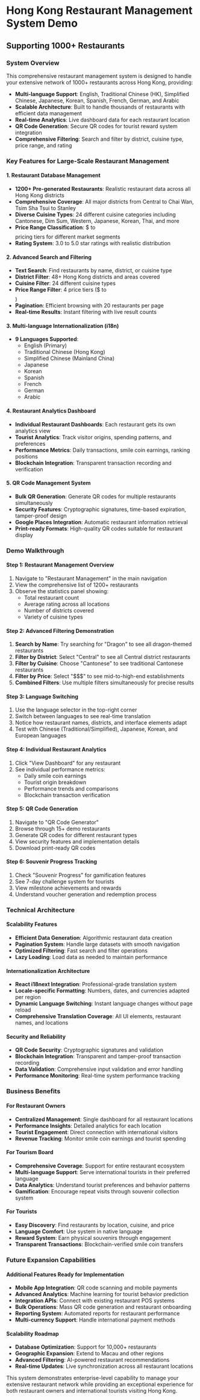 # Hong Kong Restaurant Management System Demo
## Supporting 1000+ Restaurants

### System Overview
This comprehensive restaurant management system is designed to handle your extensive network of 1000+ restaurants across Hong Kong, providing:

- **Multi-language Support**: English, Traditional Chinese (HK), Simplified Chinese, Japanese, Korean, Spanish, French, German, and Arabic
- **Scalable Architecture**: Built to handle thousands of restaurants with efficient data management
- **Real-time Analytics**: Live dashboard data for each restaurant location
- **QR Code Generation**: Secure QR codes for tourist reward system integration
- **Comprehensive Filtering**: Search and filter by district, cuisine type, price range, and rating

### Key Features for Large-Scale Restaurant Management

#### 1. Restaurant Database Management
- **1200+ Pre-generated Restaurants**: Realistic restaurant data across all Hong Kong districts
- **Comprehensive Coverage**: All major districts from Central to Chai Wan, Tsim Sha Tsui to Stanley
- **Diverse Cuisine Types**: 24 different cuisine categories including Cantonese, Dim Sum, Western, Japanese, Korean, Thai, and more
- **Price Range Classification**: $ to $$$$ pricing tiers for different market segments
- **Rating System**: 3.0 to 5.0 star ratings with realistic distribution

#### 2. Advanced Search and Filtering
- **Text Search**: Find restaurants by name, district, or cuisine type
- **District Filter**: 48+ Hong Kong districts and areas covered
- **Cuisine Filter**: 24 different cuisine types
- **Price Range Filter**: 4 price tiers ($ to $$$$)
- **Pagination**: Efficient browsing with 20 restaurants per page
- **Real-time Results**: Instant filtering with live result counts

#### 3. Multi-language Internationalization (i18n)
- **9 Languages Supported**:
  - English (Primary)
  - Traditional Chinese (Hong Kong)
  - Simplified Chinese (Mainland China)
  - Japanese
  - Korean
  - Spanish
  - French
  - German
  - Arabic

#### 4. Restaurant Analytics Dashboard
- **Individual Restaurant Dashboards**: Each restaurant gets its own analytics view
- **Tourist Analytics**: Track visitor origins, spending patterns, and preferences
- **Performance Metrics**: Daily transactions, smile coin earnings, ranking positions
- **Blockchain Integration**: Transparent transaction recording and verification

#### 5. QR Code Management System
- **Bulk QR Generation**: Generate QR codes for multiple restaurants simultaneously
- **Security Features**: Cryptographic signatures, time-based expiration, tamper-proof design
- **Google Places Integration**: Automatic restaurant information retrieval
- **Print-ready Formats**: High-quality QR codes suitable for restaurant display

### Demo Walkthrough

#### Step 1: Restaurant Management Overview
1. Navigate to "Restaurant Management" in the main navigation
2. View the comprehensive list of 1200+ restaurants
3. Observe the statistics panel showing:
   - Total restaurant count
   - Average rating across all locations
   - Number of districts covered
   - Variety of cuisine types

#### Step 2: Advanced Filtering Demonstration
1. **Search by Name**: Try searching for "Dragon" to see all dragon-themed restaurants
2. **Filter by District**: Select "Central" to see all Central district restaurants
3. **Filter by Cuisine**: Choose "Cantonese" to see traditional Cantonese restaurants
4. **Filter by Price**: Select "$$$" to see mid-to-high-end establishments
5. **Combined Filters**: Use multiple filters simultaneously for precise results

#### Step 3: Language Switching
1. Use the language selector in the top-right corner
2. Switch between languages to see real-time translation
3. Notice how restaurant names, districts, and interface elements adapt
4. Test with Chinese (Traditional/Simplified), Japanese, Korean, and European languages

#### Step 4: Individual Restaurant Analytics
1. Click "View Dashboard" for any restaurant
2. See individual performance metrics:
   - Daily smile coin earnings
   - Tourist origin breakdown
   - Performance trends and comparisons
   - Blockchain transaction verification

#### Step 5: QR Code Generation
1. Navigate to "QR Code Generator"
2. Browse through 15+ demo restaurants
3. Generate QR codes for different restaurant types
4. View security features and implementation details
5. Download print-ready QR codes

#### Step 6: Souvenir Progress Tracking
1. Check "Souvenir Progress" for gamification features
2. See 7-day challenge system for tourists
3. View milestone achievements and rewards
4. Understand voucher generation and redemption process

### Technical Architecture

#### Scalability Features
- **Efficient Data Generation**: Algorithmic restaurant data creation
- **Pagination System**: Handle large datasets with smooth navigation
- **Optimized Filtering**: Fast search and filter operations
- **Lazy Loading**: Load data as needed to maintain performance

#### Internationalization Architecture
- **React i18next Integration**: Professional-grade translation system
- **Locale-specific Formatting**: Numbers, dates, and currencies adapted per region
- **Dynamic Language Switching**: Instant language changes without page reload
- **Comprehensive Translation Coverage**: All UI elements, restaurant names, and locations

#### Security and Reliability
- **QR Code Security**: Cryptographic signatures and validation
- **Blockchain Integration**: Transparent and tamper-proof transaction recording
- **Data Validation**: Comprehensive input validation and error handling
- **Performance Monitoring**: Real-time system performance tracking

### Business Benefits

#### For Restaurant Owners
- **Centralized Management**: Single dashboard for all restaurant locations
- **Performance Insights**: Detailed analytics for each location
- **Tourist Engagement**: Direct connection with international visitors
- **Revenue Tracking**: Monitor smile coin earnings and tourist spending

#### For Tourism Board
- **Comprehensive Coverage**: Support for entire restaurant ecosystem
- **Multi-language Support**: Serve international tourists in their preferred language
- **Data Analytics**: Understand tourist preferences and behavior patterns
- **Gamification**: Encourage repeat visits through souvenir collection system

#### For Tourists
- **Easy Discovery**: Find restaurants by location, cuisine, and price
- **Language Comfort**: Use system in native language
- **Reward System**: Earn physical souvenirs through engagement
- **Transparent Transactions**: Blockchain-verified smile coin transfers

### Future Expansion Capabilities

#### Additional Features Ready for Implementation
- **Mobile App Integration**: QR code scanning and mobile payments
- **Advanced Analytics**: Machine learning for tourist behavior prediction
- **Integration APIs**: Connect with existing restaurant POS systems
- **Bulk Operations**: Mass QR code generation and restaurant onboarding
- **Reporting System**: Automated reports for restaurant performance
- **Multi-currency Support**: Handle international payment methods

#### Scalability Roadmap
- **Database Optimization**: Support for 10,000+ restaurants
- **Geographic Expansion**: Extend to Macau and other regions
- **Advanced Filtering**: AI-powered restaurant recommendations
- **Real-time Updates**: Live synchronization across all restaurant locations

This system demonstrates enterprise-level capability to manage your extensive restaurant network while providing an exceptional experience for both restaurant owners and international tourists visiting Hong Kong.